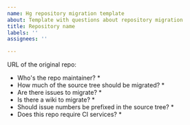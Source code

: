 ```yaml
---
name: Hg repository migration template
about: Template with questions about repository migration
title: Repository name
labels: ''
assignees: ''

---
```


URL of the original repo:

* Who's the repo maintainer?
    * 
* How much of the source tree should be migrated?
    * 
* Are there issues to migrate?
    * 
* Is there a wiki to migrate?
    * 
* Should issue numbers be prefixed in the source tree?
    * 
* Does this repo require CI services?
    *

